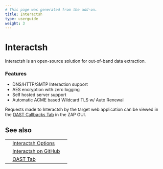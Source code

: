```yaml
---
# This page was generated from the add-on.
title: Interactsh
type: userguide
weight: 3
---
```


# Interactsh

Interactsh is an open-source solution for out-of-band data extraction.

### Features

* DNS/HTTP/SMTP Interaction support
* AES encryption with zero logging
* Self hosted server support
* Automatic ACME based Wildcard TLS w/ Auto Renewal

Requests made to Interactsh by the target web application can be viewed in the [OAST
Callbacks Tab](/docs/desktop/addons/oast-support/tab/) in the ZAP GUI.

## See also

|   |                                                                                      |   |
|---|--------------------------------------------------------------------------------------|---|
|   | [Interactsh Options](/docs/desktop/addons/oast-support/services/interactsh/options/) |   |
|   | [Interactsh on GitHub](https://github.com/projectdiscovery/interactsh)               |   |
|   | [OAST Tab](/docs/desktop/addons/oast-support/tab/)                                   |   |
